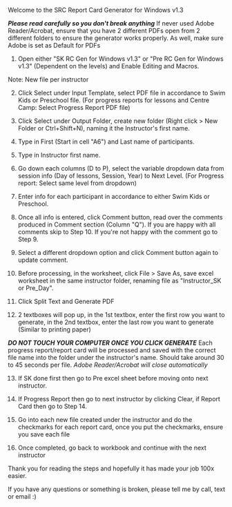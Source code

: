 Welcome to the SRC Report Card Generator for Windows v1.3

***Please read carefully so you don't break anything***
If never used Adobe Reader/Acrobat, ensure that you have 2 different PDFs open from 2 different folders to ensure the generator works properly.
As well, make sure Adobe is set as Default for PDFs

1. Open either "SK RC Gen for Windows v1.3" or "Pre RC Gen for Windows v1.3" (Dependent on the levels) and Enable Editing and Macros.

Note: New file per instructor

2. Click Select under Input Template, select PDF file in accordance to Swim Kids or Preschool file.
(For progress reports for lessons and Centre Camp: Select Progress Report PDF file)

3. Click Select under Output Folder, create new folder (Right click > New Folder or Ctrl+Shift+N), naming it the Instructor's first name.

4. Type in First (Start in cell "A6") and Last name of participants.

5. Type in Instructor first name.

6. Go down each columns (D to P), select the variable dropdown data from session info (Day of lessons, Session, Year) to Next Level.
(For Progress report: Select same level from dropdown)

7. Enter info for each participant in accordance to either Swim Kids or Preschool.

8. Once all info is entered, click Comment button, read over the comments produced in Comment section (Column "Q").
If you are happy with all comments skip to Step 10.
If you're not happy with the comment go to Step 9.

9. Select a different dropdown option and click Comment button again to update comment.

10. Before processing, in the worksheet, click File > Save As, save excel worksheet in the same instructor folder, renaming file as "Instructor_SK or Pre_Day".

11. Click Split Text and Generate PDF

12. 2 textboxes will pop up, in the 1st textbox, enter the first row you want to generate, in the 2nd textbox, enter the last row you want to generate (Similar to printing paper)

 ***DO NOT TOUCH YOUR COMPUTER ONCE YOU CLICK GENERATE***
Each progress report/report card will be processed and saved with the correct file name into the folder under the instructor's name.
Should take around 30 to 45 seconds per file.
*Adobe Reader/Acrobat will close automatically*

13. If SK done first then go to Pre excel sheet before moving onto next instructor.

14. If Progress Report then go to next instructor by clicking Clear, if Report Card then go to Step 14.

15. Go into each new file created under the instructor and do the checkmarks for each report card, once you put the checkmarks, ensure you save each file

16. Once completed, go back to workbook and continue with the next instructor


Thank you for reading the steps and hopefully it has made your job 100x easier.

If you have any questions or something is broken, please tell me by call, text or email :)
